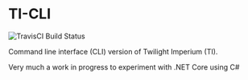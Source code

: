 # TI-CLI
![TravisCI Build Status](https://api.travis-ci.org/powellcj12/ti-cli.svg?branch=master)

Command line interface (CLI) version of Twilight Imperium (TI).

Very much a work in progress to experiment with .NET Core using C#